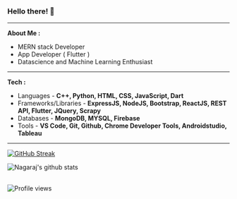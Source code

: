 ### Hello there! 👋                                             


<hr></hr>

 <strong>About Me : </strong>
 
<ul>
  <li>MERN stack Developer</li>
 <li>App Developer ( Flutter ) </li>
 <li>Datascience and Machine Learning Enthusiast</li>
</ul>

 <hr></hr>
 
  <strong>Tech : </strong>
  
<ul>
     
<li>Languages - <strong> C++, Python, HTML, CSS, JavaScript, Dart</strong></li>
<li>Frameworks/Libraries - <strong>ExpressJS, NodeJS, Bootstrap, ReactJS, REST API, Flutter, JQuery, Scrapy</strong></li>
<li>Databases - <strong>MongoDB, MYSQL, Firebase</strong></li>
<li>Tools - <strong>VS Code, Git, Github, Chrome Developer Tools, Androidstudio, Tableau </strong></li>
</ul>
 



<hr></hr>

[![GitHub Streak](http://github-readme-streak-stats.herokuapp.com?user=Nagaraj-U&theme=dark)](https://git.io/streak-stats)

![Nagaraj's github stats](https://github-readme-stats.vercel.app/api?username=Nagaraj-U&theme=dark&show_icons=true&hide=contribs,issues&card_width=400)
<br></br>

![Profile views](https://komarev.com/ghpvc/?username=Nagaraj-U&color=green)

<!-- [![Top Langs](https://github-readme-stats.vercel.app/api/top-langs/?username=Nagaraj-U&layout=compact)](https://github.com/Nagaraj-U/github-readme-stats)
      ![Nagaraj's github stats](https://github-readme-stats.vercel.app/api?username=Nagaraj-U&theme=default&show_icons=true&hide=contribs,issues&card_width=400)
-->
